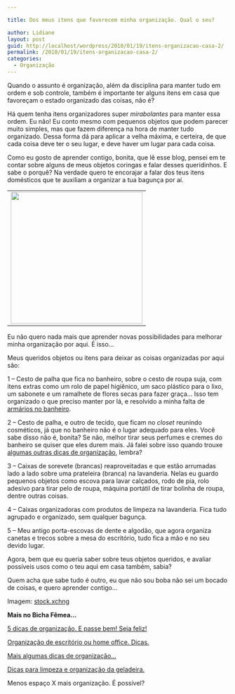 ```yaml
---

title: Dos meus itens que favorecem minha organização. Qual o seu?

author: Lidiane
layout: post
guid: http://localhost/wordpress/2010/01/19/itens-organizacao-casa-2/
permalink: /2010/01/19/itens-organizacao-casa-2/
categories:
  - Organização
---
```

Quando o assunto é organização, além da disciplina para manter tudo em ordem e sob controle, também é importante ter alguns itens em casa que favoreçam o estado organizado das coisas, não é?

Há quem tenha itens organizadores super _mirabolantes_ para manter essa ordem. Eu não! Eu conto mesmo com pequenos objetos que podem parecer muito simples, mas que fazem diferença na hora de manter tudo organizado. Dessa forma dá para aplicar a velha máxima, e certeira, de que cada coisa deve ter o seu lugar, e deve haver um lugar para cada coisa.

<!--more-->

Como eu gosto de aprender contigo, bonita, que lê esse blog, pensei em te contar sobre alguns de meus objetos coringas e falar desses queridinhos. E sabe o porquê? Na verdade quero te encorajar a falar dos teus itens domésticos que te auxiliam a organizar a tua bagunça por aí.

<table align="center">
  <tr>
    <td>
      <a href="http://www.trololodemulher.com.br/blog/wp-content/uploads/2010/01/porta-canetas.jpg"><img class="aligncenter size-medium wp-image-4147" title="porta canetas" src="http://www.trololodemulher.com.br/blog/wp-content/uploads/2010/01/porta-canetas-300x300.jpg" alt="" width="300" height="300" /></a>
    </td>
  </tr>
</table>

Eu não quero nada mais que aprender novas possibilidades para melhorar minha organização por aqui. É isso…

Meus queridos objetos ou itens para deixar as coisas organizadas por aqui são:

1 – Cesto de palha que fica no banheiro, sobre o cesto de roupa suja, com itens extras como um rolo de papel higiênico, um saco plástico para o lixo, um sabonete e um ramalhete de flores secas para fazer graça… Isso tem organizado o que preciso manter por lá, e resolvido a minha falta de [armários no banheiro](http://www.trololodemulher.com.br/2010/01/06/pitacos-de-bicha-femea-armarios-para-banheiro/).

2 – Cesto de palha, e outro de tecido, que ficam no _closet_ reunindo cosméticos, já que no banheiro não é o lugar adequado para eles. Você sabe disso não é, bonita? Se não, melhor tirar seus perfumes e cremes do banheiro se quiser que eles durem mais. Já falei sobre isso quando trouxe [algumas outras dicas de organização](http://www.trololodemulher.com.br/2009/01/25/e-eu-me-organizando/), lembra?

3 – Caixas de sorevete (brancas) reaproveitadas e que estão arrumadas lado a lado sobre uma prateleira (branca) na lavanderia. Nelas eu guardo pequenos objetos como escova para lavar calçados, rodo de pia, rolo adesivo para tirar pelo de roupa, máquina portátil de tirar bolinha de roupa, dentre outras coisas.

4 – Caixas organizadoras com produtos de limpeza na lavanderia. Fica tudo agrupado e organizado, sem qualquer bagunça.

5 – Meu antigo porta-escovas de dente e algodão, que agora organiza canetas e trecos sobre a mesa do escritório, tudo fica a mão e no seu devido lugar.

Agora, bem que eu queria saber sobre teus objetos queridos, e avaliar possíveis usos como o teu aqui em casa também, sabia?

Quem acha que sabe tudo é outro, eu que não sou boba não sei um bocado de coisas, e quero aprender contigo…

Imagem: [stock.xchng](vhttp://www.sxc.hu/) 

**Mais no Bicha Fêmea…**

[5 dicas de organização. E passe bem! Seja feliz!](http://www.trololodemulher.com.br/2009/11/10/5-dicas-de-oganizao-e-passe-bem-seja-feliz/)

[Organização de escritório ou home office. Dicas.](http://www.trololodemulher.com.br/2009/10/27/organizacao-de-escritorio-ou-home-office-dicas/)

[Mais algumas dicas de organização…](http://www.trololodemulher.com.br/2009/05/04/mais-algumas-dicas-de-organizao/)

[Dicas para limpeza e organização da geladeira.](http://www.trololodemulher.com.br/2009/04/21/dicas-para-limpeza-e-organizao-da-geladeira-2/)

Menos espaço X mais organização. É possível?